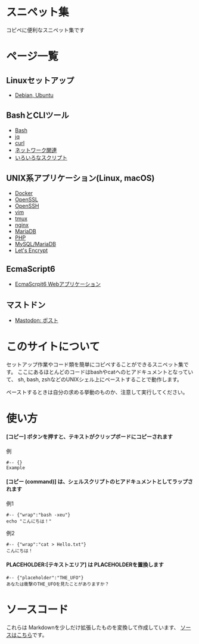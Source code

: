 # スニペット集

コピペに便利なスニペット集です

# ページ一覧

## Linuxセットアップ

* [Debian, Ubuntu](./setup-debian-ubuntu.md)

## BashとCLIツール

* [Bash](./cli/bash.md)
* [jq](./cli/jq.md)
* [curl](./cli/curl.md)
* [ネットワーク関連](./cli/net.md)
* [いろいろなスクリプト](./cli/scripts.md)


## UNIX系アプリケーション(Linux, macOS)

* [Docker](./docker/index.md)
* [OpenSSL](./unix/openssl.md)
* [OpenSSH](./unix/openssh.md)
* [vim](./unix/vim.md)
* [tmux](./unix/tmux.md)
* [nginx](./unix/nginx.md)
* [MariaDB](./unix/mariadb.md)
* [PHP](./unix/php.md)
* [MySQL/MariaDB](./unix/mysql.md)
* [Let's Encrypt](./unix/letsencrypt.md)

## EcmaScript6

* [EcmaScrpit6 Webアプリケーション](./es6_simple-web-app.md)

## マストドン

* [Mastodon: ポスト](./mastodon_posts.md)


# このサイトについて

セットアップ作業やコード類を簡単にコピペすることができるスニペット集です。
ここにあるほとんどのコードはbashやcatへのヒアドキュメントとなっていて、
sh, bash, zshなどのUNIXシェル上にペーストすることで動作します。

ペーストするときは自分の求める挙動のものか、注意して実行してください。

# 使い方

#### [コピー] ボタンを押すと、テキストがクリップボードにコピーされます

例

	#-- {}
	Example

#### [コピー (command)] は、シェルスクリプトのヒアドキュメントとしてラップされます

例1

	#-- {"wrap":"bash -xeu"}
	echo "こんにちは！"

例2

	#-- {"wrap":"cat > Hello.txt"}
	こんにちは！

#### PLACEHOLDER:[テキストエリア] は PLACEHOLDERを置換します

	#-- {"placeholder":"THE_UFO"}
	あなたは衝撃のTHE_UFOを見たことがありますか？

# ソースコード

これらは Markdownを少しだけ拡張したものを変換して作成しています、
[ソースはこちら](https://github.com/mamemomonga/snippets)です。

